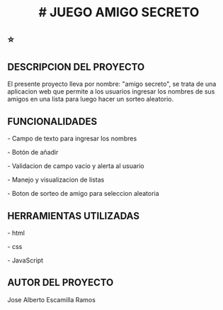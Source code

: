 <h1 align="center"> # JUEGO AMIGO SECRETO </h1>

## :star:
<h2>DESCRIPCION DEL PROYECTO</h2>
<p>El presente proyecto lleva por nombre: "amigo secreto", se trata de una aplicacion web que permite a los usuarios ingresar los nombres de sus amigos en una lista para luego hacer un sorteo aleatorio.</p>

<h2>FUNCIONALIDADES</h2>
<p> - Campo de texto para ingresar los nombres</p>
<p>- Botón de añadir</p> 
<p>- Validacion de campo vacio y alerta al usuario</p>
<p>- Manejo y visualizacion de listas</p>
<p>- Boton de sorteo de amigo para seleccion aleatoria</p>

<h2>HERRAMIENTAS UTILIZADAS</h2>
<p>- html</p>
<p>- css</p>
<p>- JavaScript</p>


<h2>AUTOR DEL PROYECTO</h2> 
<p>Jose Alberto Escamilla Ramos</p>
